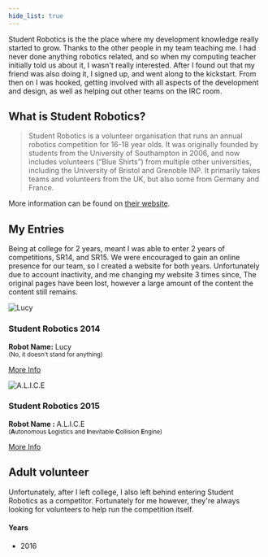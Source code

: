 ```yaml
---
hide_list: true
---
```


Student Robotics is the the place where my development knowledge really started to grow. Thanks to the other people in my team teaching me. I had never done anything robotics related, and so when my computing teacher initially told us about it, I wasn't really interested. After I found out that my friend was also doing it, I signed up, and went along to the kickstart. From then on I was hooked, getting involved with all aspects of the development and design, as well as helping out other teams on the IRC room.

## What is Student Robotics?
> Student Robotics is a volunteer organisation that runs an annual robotics competition for 16-18 year olds. It was originally founded by students from the University of Southampton in 2006, and now includes volunteers (“Blue Shirts”) from multiple other universities, including the University of Bristol and Grenoble INP. It primarily takes teams and volunteers from the UK, but also some from Germany and France.

More information can be found on [their website](https://studentrobotics.org).

## My Entries
Being at college for 2 years, meant I was able to enter 2 years of competitions, SR14, and SR15. We were encouraged to gain an online presence for our team, so I created a website for both years. Unfortunately due to account inactivity, and me changing my website 3 times since, The original pages have been lost, however a large amount of the content the content still remains.

<div class="row">
  <div class="col-sm-6">
    <div class="thumbnail">
      <img src="https://c2.staticflickr.com/8/7670/17115168179_1ef30ac6e9_b.jpg" alt="Lucy">
      <div class="caption">
        <h3>Student Robotics 2014</h3>
        <p><strong>Robot Name:</strong> Lucy
        <br /><small>(No, it doesn't stand for anything)</small>
        <p><a href="/robotics/2014/" class="btn btn-srobo btn-block">More Info</a></p>
      </div>
    </div>
  </div>

  <div class="col-sm-6">
    <div class="thumbnail">
      <img src="https://c2.staticflickr.com/8/7726/17309695331_584e7de16c_b.jpg" alt="A.L.I.C.E">
      <div class="caption">
        <h3>Student Robotics 2015</h3>
        <p><strong>Robot Name : </strong> A.L.I.C.E
        <br /><small>(<strong>A</strong>utonomous <strong>L</strong>ogistics and <strong>I</strong>nevitable <strong>C</strong>ollision <strong>E</strong>ngine)</small></p>
        <p><a href="/robotics/2015/" class="btn btn-srobo btn-block" >More Info</a></p>
      </div>
    </div>
  </div>
</div>

## Adult volunteer
Unfortunately, after I left college, I also left behind entering Student Robotics as a competitor. Fortunately for me however, they're always looking for volunteers to help run the competition itself.
#### Years
- 2016
